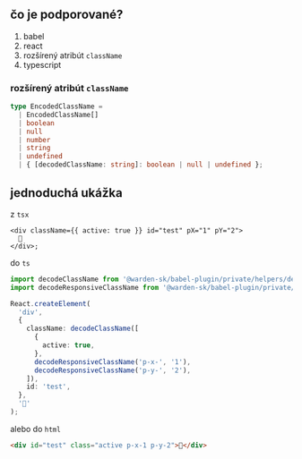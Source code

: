 ## čo je podporované?

1. babel
2. react
3. rozšírený atribút `className`
4. typescript

### rozšírený atribút `className`

```ts
type EncodedClassName =
  | EncodedClassName[]
  | boolean
  | null
  | number
  | string
  | undefined
  | { [decodedClassName: string]: boolean | null | undefined };
```

## jednoduchá ukážka

z `tsx`

```tsx
<div className={{ active: true }} id="test" pX="1" pY="2">
  👋
</div>;
```

do `ts`

```ts
import decodeClassName from '@warden-sk/babel-plugin/private/helpers/decodeClassName';
import decodeResponsiveClassName from '@warden-sk/babel-plugin/private/helpers/decodeResponsiveClassName';

React.createElement(
  'div',
  {
    className: decodeClassName([
      {
        active: true,
      },
      decodeResponsiveClassName('p-x-', '1'),
      decodeResponsiveClassName('p-y-', '2'),
    ]),
    id: 'test',
  },
  '👋'
);
```

alebo do `html`

```html
<div id="test" class="active p-x-1 p-y-2">👋</div>
```
